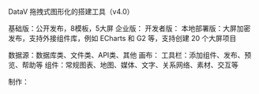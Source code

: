 DataV  拖拽式图形化的搭建工具（v4.0）

基础版：公开发布，8模板，5大屏
企业版：
开发者版：
本地部署版：大屏加密发布，支持外接组件库，例如 ECharts 和 G2 等，支持创建 20 个大屏项目

数据源：数据库类、文件类、API类、其他
画布：
工具栏：添加组件、发布、预览、帮助等
组件：常规图表、地图、媒体、文字、关系网络、素材、交互等

制作：
